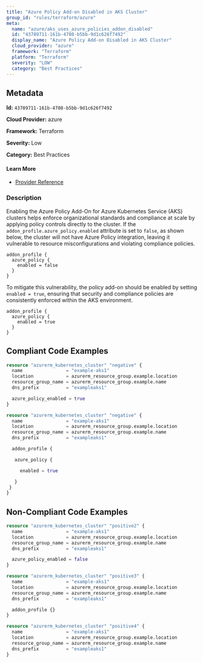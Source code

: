 ```yaml
---
title: "Azure Policy Add-on Disabled in AKS Cluster"
group_id: "rules/terraform/azure"
meta:
  name: "azure/aks_uses_azure_policies_addon_disabled"
  id: "43789711-161b-4708-b5bb-9d1c626f7492"
  display_name: "Azure Policy Add-on Disabled in AKS Cluster"
  cloud_provider: "azure"
  framework: "Terraform"
  platform: "Terraform"
  severity: "LOW"
  category: "Best Practices"
---
```

## Metadata

**Id:** `43789711-161b-4708-b5bb-9d1c626f7492`

**Cloud Provider:** azure

**Framework:** Terraform

**Severity:** Low

**Category:** Best Practices

#### Learn More

 - [Provider Reference](https://registry.terraform.io/providers/hashicorp/azurerm/latest/docs/resources/kubernetes_cluster#azure_policy)

### Description

 Enabling the Azure Policy Add-On for Azure Kubernetes Service (AKS) clusters helps enforce organizational standards and compliance at scale by applying policy controls directly to the cluster. If the `addon_profile.azure_policy.enabled` attribute is set to `false`, as shown below, the cluster will not have Azure Policy integration, leaving it vulnerable to resource misconfigurations and violating compliance policies.

```
addon_profile {
  azure_policy {
    enabled = false
  }
}
```

To mitigate this vulnerability, the policy add-on should be enabled by setting `enabled = true`, ensuring that security and compliance policies are consistently enforced within the AKS environment.

```
addon_profile {
  azure_policy {
    enabled = true
  }
}
```


## Compliant Code Examples
```terraform
resource "azurerm_kubernetes_cluster" "negative" {
  name                = "example-aks1"
  location            = azurerm_resource_group.example.location
  resource_group_name = azurerm_resource_group.example.name
  dns_prefix          = "exampleaks1"

  azure_policy_enabled = true
}

```

```terraform
resource "azurerm_kubernetes_cluster" "negative" {
  name                = "example-aks1"
  location            = azurerm_resource_group.example.location
  resource_group_name = azurerm_resource_group.example.name
  dns_prefix          = "exampleaks1"

  addon_profile {

   azure_policy {

     enabled = true

   }
 }
}


```
## Non-Compliant Code Examples
```terraform
resource "azurerm_kubernetes_cluster" "positive2" {
  name                = "example-aks1"
  location            = azurerm_resource_group.example.location
  resource_group_name = azurerm_resource_group.example.name
  dns_prefix          = "exampleaks1"

  azure_policy_enabled = false
}

```

```terraform
resource "azurerm_kubernetes_cluster" "positive3" {
  name                = "example-aks1"
  location            = azurerm_resource_group.example.location
  resource_group_name = azurerm_resource_group.example.name
  dns_prefix          = "exampleaks1"

  addon_profile {}
}

```

```terraform
resource "azurerm_kubernetes_cluster" "positive4" {
  name                = "example-aks1"
  location            = azurerm_resource_group.example.location
  resource_group_name = azurerm_resource_group.example.name
  dns_prefix          = "exampleaks1"
}

```